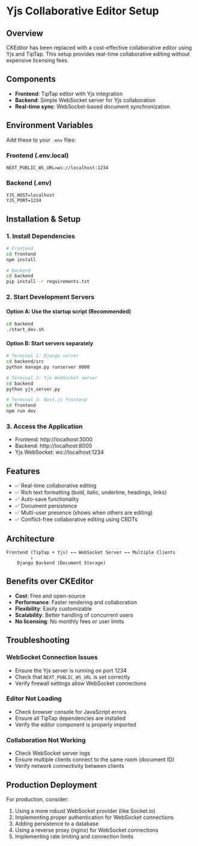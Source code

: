 # Yjs Collaborative Editor Setup

## Overview
CKEditor has been replaced with a cost-effective collaborative editor using Yjs and TipTap. This setup provides real-time collaborative editing without expensive licensing fees.

## Components
- **Frontend**: TipTap editor with Yjs integration
- **Backend**: Simple WebSocket server for Yjs collaboration
- **Real-time sync**: WebSocket-based document synchronization

## Environment Variables

Add these to your `.env` files:

### Frontend (.env.local)
```env
NEXT_PUBLIC_WS_URL=ws://localhost:1234
```

### Backend (.env)
```env
YJS_HOST=localhost
YJS_PORT=1234
```

## Installation & Setup

### 1. Install Dependencies
```bash
# Frontend
cd frontend
npm install

# Backend
cd backend
pip install -r requirements.txt
```

### 2. Start Development Servers

#### Option A: Use the startup script (Recommended)
```bash
cd backend
./start_dev.sh
```

#### Option B: Start servers separately
```bash
# Terminal 1: Django server
cd backend/src
python manage.py runserver 8000

# Terminal 2: Yjs WebSocket server
cd backend
python yjs_server.py

# Terminal 3: Next.js frontend
cd frontend
npm run dev
```

### 3. Access the Application
- Frontend: http://localhost:3000
- Backend: http://localhost:8000
- Yjs WebSocket: ws://localhost:1234

## Features
- ✅ Real-time collaborative editing
- ✅ Rich text formatting (bold, italic, underline, headings, links)
- ✅ Auto-save functionality
- ✅ Document persistence
- ✅ Multi-user presence (shows when others are editing)
- ✅ Conflict-free collaborative editing using CRDTs

## Architecture
```
Frontend (TipTap + Yjs) ←→ WebSocket Server ←→ Multiple Clients
         ↓
    Django Backend (Document Storage)
```

## Benefits over CKEditor
- **Cost**: Free and open-source
- **Performance**: Faster rendering and collaboration
- **Flexibility**: Easily customizable
- **Scalability**: Better handling of concurrent users
- **No licensing**: No monthly fees or user limits

## Troubleshooting

### WebSocket Connection Issues
- Ensure the Yjs server is running on port 1234
- Check that `NEXT_PUBLIC_WS_URL` is set correctly
- Verify firewall settings allow WebSocket connections

### Editor Not Loading
- Check browser console for JavaScript errors
- Ensure all TipTap dependencies are installed
- Verify the editor component is properly imported

### Collaboration Not Working
- Check WebSocket server logs
- Ensure multiple clients connect to the same room (document ID)
- Verify network connectivity between clients

## Production Deployment

For production, consider:
1. Using a more robust WebSocket provider (like Socket.io)
2. Implementing proper authentication for WebSocket connections
3. Adding persistence to a database
4. Using a reverse proxy (nginx) for WebSocket connections
5. Implementing rate limiting and connection limits

